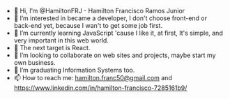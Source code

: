 - 👋 Hi, I’m @HamiltonFRJ - Hamilton Francisco Ramos Junior
- 👀 I’m interested in became a developer, I don't choose front-end or back-end yet, because I wan't to get some job first.
- 🌱 I’m currently learning JavaScript 'cause I like it, at first, It's simple, and very important in this web world. 
- 🌱 The next target is React.
- 💞️ I’m looking to collaborate on web sites and projects, maybe start my own business.
- 🌱 I’m graduating Information Systems too.
- 📫 How to reach me: hamilton.franc50@gmail.com and https://www.linkedin.com/in/hamilton-francisco-7285161b9/

<!---
HamiltonFRJ/HamiltonFRJ is a ✨ special ✨ repository because its `README.md` (this file) appears on your GitHub profile.
You can click the Preview link to take a look at your changes.
--->
